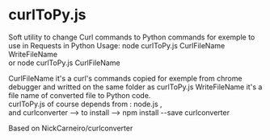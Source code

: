 # curlToPy.js
Soft utility to change Curl commands to Python commands 
for exemple to use in  Requests in Python
Usage:
     node curlToPy.js CurlFileName WriteFileName  
  or node curlToPy.js CurlFileName
     
CurlFileName    it's a curl's commands copied for exemple from chrome debugger and writted on the same folder as curlToPy.js
WriteFileName   it's a file name of converted file to Python code.    
curlToPy.js of course depends from : node.js ,  
      and        curlconverter  --> to install -->  npm install --save curlconverter
          
Based on    NickCarneiro/curlconverter      
             
             
